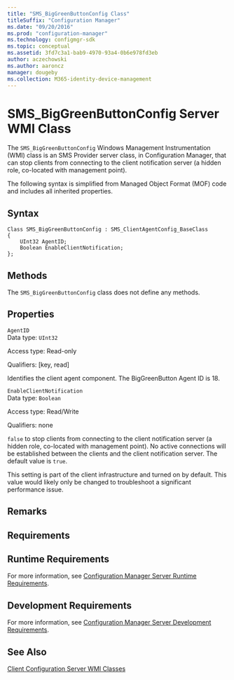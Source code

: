 ```yaml
---
title: "SMS_BigGreenButtonConfig Class"
titleSuffix: "Configuration Manager"
ms.date: "09/20/2016"
ms.prod: "configuration-manager"
ms.technology: configmgr-sdk
ms.topic: conceptual
ms.assetid: 3fd7c3a1-bab9-4970-93a4-0b6e978fd3eb
author: aczechowski
ms.author: aaroncz
manager: dougeby
ms.collection: M365-identity-device-management
---
```

# SMS_BigGreenButtonConfig Server WMI Class
The `SMS_BigGreenButtonConfig` Windows Management Instrumentation (WMI) class is an SMS Provider server class, in Configuration Manager, that can stop clients from connecting to the client notification server (a hidden role, co-located with management point).  

 The following syntax is simplified from Managed Object Format (MOF) code and includes all inherited properties.  

## Syntax  

```  
Class SMS_BigGreenButtonConfig : SMS_ClientAgentConfig_BaseClass  
{  
    UInt32 AgentID;  
    Boolean EnableClientNotification;  
};  
```  

## Methods  
 The `SMS_BigGreenButtonConfig` class does not define any methods.  

## Properties  
 `AgentID`  
 Data type: `UInt32`  

 Access type: Read-only  

 Qualifiers: [key, read]  

 Identifies the client agent component. The BigGreenButton Agent ID is 18.  

 `EnableClientNotification`  
 Data type: `Boolean`  

 Access type: Read/Write  

 Qualifiers: none  

 `false` to stop clients from connecting to the client notification server (a hidden role, co-located with management point). No active connections will be established between the clients and the client notification server. The default value is `true`.  

 This setting is part of the client infrastructure and turned on by default. This value would likely only be changed to troubleshoot a significant performance issue.  

## Remarks  

## Requirements  

## Runtime Requirements  
 For more information, see [Configuration Manager Server Runtime Requirements](../../../../../develop/core/reqs/server-runtime-requirements.md).  

## Development Requirements  
 For more information, see [Configuration Manager Server Development Requirements](../../../../../develop/core/reqs/server-development-requirements.md).  

## See Also  
 [Client Configuration Server WMI Classes](../../../../../develop/reference/core/clients/config/client-configuration-server-wmi-classes.md)
